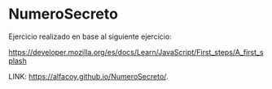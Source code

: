 # NumeroSecreto
Ejercicio realizado en base al siguiente ejercicio:

https://developer.mozilla.org/es/docs/Learn/JavaScript/First_steps/A_first_splash


LINK:
https://alfacoy.github.io/NumeroSecreto/.
